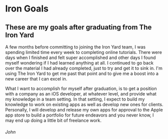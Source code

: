# Iron Goals

## These are my goals after graduating from The Iron Yard

A few months before committing to joining the Iron Yard team, I was spending limited time every week to completing online tutorials. There were days when I finished and felt super accomplished and other days I found myself wondering if I had learned anything at all. I continued to go back over the material I had already completed, just to try and get it to sink in. I'm using The Iron Yard to get me past that point and to give me a boost into a new career that I can excel in.

What I want to accomplish for myself after graduation, is to get a position with a company as an iOS developer, at whatever level, and provide what my knowledge in a team setting. In that setting, I expect to build my knowledge to work on existing apps as well as develop new ones for clients. Personally, I will develop and release my own apps for approval to the Apple app store to build a portfolio for future endeavors and you never know, I may end up doing a little bit of freelance work.

###### John
